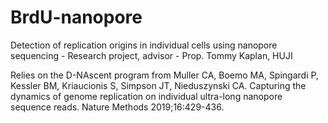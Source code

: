 # BrdU-nanopore
Detection of replication origins in individual cells using nanopore sequencing - Research project, advisor - Prop. Tommy Kaplan, HUJI 


Relies on the D-NAscent program from Muller CA, Boemo MA, Spingardi P, Kessler BM, Kriaucionis S, Simpson JT, Nieduszynski CA. Capturing the dynamics of genome replication on individual ultra-long nanopore sequence reads. Nature Methods 2019;16:429-436.
